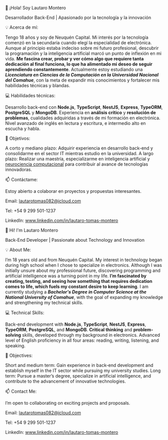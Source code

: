 👋 ¡Hola! Soy Lautaro Montero

Desarrollador Back-End | Apasionado por la tecnología y la innovación

💡 Acerca de mí:

Tengo 18 años y soy de Neuquén Capital. Mi interés por la tecnología comenzó en la secundaria cuando elegí la especialidad de electrónica. Aunque al principio estaba indeciso sobre mi futuro profesional, descubrir la programación y la inteligencia artificial marcó un punto de inflexión en mi vida. **Me fascina crear, probar y ver cómo algo que requiere tanta dedicación al final funciona, lo que ha alimentado mi deseo de seguir aprendiendo constantemente**.
Actualmente estoy estudiando una ___Licenciatura en Ciencias de la Computación en la Universidad Nacional del Comahue___, con la meta de expandir mis conocimientos y fortalecer mis habilidades técnicas y blandas.

💻 Habilidades técnicas:

Desarrollo back-end con **Node.js**, **TypeScript**, **NestJS**, **Express**, **TypeORM**, **PostgreSQL** y **MongoDB**.
Experiencia en **análisis crítico** y **resolución de problemas**, cualidades adquiridas a través de mi formación en electrónica.
Nivel avanzado de inglés en lectura y escritura, e intermedio alto en escucha y habla.


🚀 Objetivos:

A corto y mediano plazo: Adquirir experiencia en desarrollo back-end y consolidarme en el sector IT mientras estudio en la universidad.
A largo plazo: Realizar una maestría, especializarme en inteligencia artificial y <u>neurociencia computacional</u> para contribuir al avance de tecnologías innovadoras.


📫 Contáctame:

Estoy abierto a colaborar en proyectos y propuestas interesantes.

Email: lautarotomas082@icloud.com

Tel: +54 9 299 501-1237

LinkedIn: www.linkedin.com/in/lautaro-tomas-montero




👋 Hi! I'm Lautaro Montero

Back-End Developer | Passionate about Technology and Innovation

💡 About Me:

I’m 18 years old and from Neuquén Capital. My interest in technology began during high school when I chose to specialize in electronics. Although I was initially unsure about my professional future, discovering programming and artificial intelligence was a turning point in my life. **I’m fascinated by creating, testing, and seeing how something that requires dedication comes to life, which fuels my constant desire to keep learning**.
I am currently studying a ___Bachelor's Degree in Computer Science at the National University of Comahue___, with the goal of expanding my knowledge and strengthening my technical skills.


💻 Technical Skills:

Back-end development with **Node.js**, **TypeScript**, **NestJS**, **Express**, **TypeORM**, **PostgreSQL**, and **MongoDB**.
**Critical thinking** and **problem-solving** skills, developed through my background in electronics.
Advanced level of English proficiency in all four areas: reading, writing, listening, and speaking.

🚀 Objectives:

Short and medium term: Gain experience in back-end development and establish myself in the IT sector while pursuing my university studies.
Long term: Pursue a master’s degree, specialize in artificial intelligence, and contribute to the advancement of innovative technologies.

📫 Contact Me:

I’m open to collaborating on exciting projects and proposals.

Email: lautarotomas082@icloud.com

Tel: +54 9 299 501-1237

LinkedIn: www.linkedin.com/in/lautaro-tomas-montero

